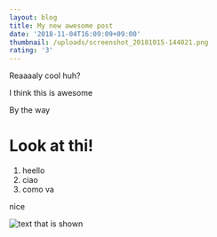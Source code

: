 ```yaml
---
layout: blog
title: My new awesome post
date: '2018-11-04T16:09:09+09:00'
thumbnail: /uploads/screenshot_20181015-144021.png
rating: '3'
---
```

Reaaaaly cool huh?

I think this is awesome

By the way

# **Look at thi!**



1. heello
2. ciao
3. como va

nice



![text that is shown](/uploads/image.jpg)

